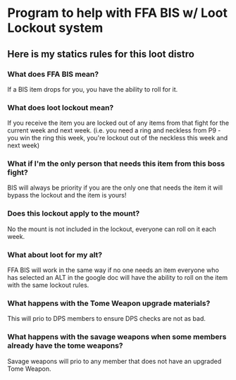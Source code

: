 # Program to help with FFA BIS w/ Loot Lockout system 

## Here is my statics rules for this loot distro 

### What does FFA BIS mean?
If a BIS item drops for you, you have the ability to roll for it.

### What does loot lockout mean?
If you receive the item you are locked out of any items from that fight for the current week  and next week. (i.e. you need a ring and neckless from P9 - you win the ring this week, you're lockout out of the neckless this week and next week)

### What if I'm the only person that needs this item from this boss fight?
BIS will always be priority if you are the only one that needs the item it will bypass the lockout and the item is yours!

### Does this lockout apply to the mount?
No the mount is not included in the lockout, everyone can roll on it each week.

### What about loot for my alt?
FFA BIS will work in the same way if no one needs an item everyone who has selected an ALT in the google doc will have the ability to roll on the item with the same lockout rules.

### What happens with the Tome Weapon upgrade materials?
This will prio to DPS members to ensure DPS checks are not as  bad.

### What happens with the savage weapons when some members already have the tome weapons?
Savage weapons will prio to any member that does not have an upgraded Tome Weapon.
